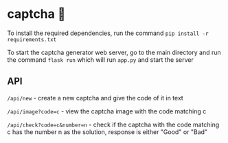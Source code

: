 # captcha 🤗

To install the required dependencies, run the command `pip install -r requirements.txt`

To start the captcha generator web server, go to the main directory and run the command
`flask run`
which will run `app.py` and start the server

## API

`/api/new` - create a new captcha and give the code of it in text

`/api/image?code=c` - view the captcha image with the code matching c

`/api/check?code=c&number=n` - check if the captcha with the code matching c has the number n as the solution, response is either "Good" or "Bad"
